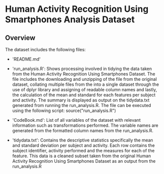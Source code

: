 
# Human Activity Recognition Using Smartphones Analysis Dataset

## Overview

The dataset includes the following files:

- 'README.md'

- 'run_analysis.R': Shows processing involved in tidying the data taken from the Human Activity Recognition Using Smartphones Dataset.
                    The file includes the downloading and unzipping of the file from the original dataset, collating multiple files from 
                    the into a single dataset through the use of dplyr library and assigning of readable column names and lastly, the
                    calculation of the mean and standard for each features per subject and activity. The summary is displayed as output on
                    the tidydata.txt generated from running the run_analysis.R. The file can be executed using the following script: 
                    source("run_analysis.R")

- 'CodeBook.md':  List of all variables of the dataset with relevant information such as transformations performed. The variable names are generated from the formatted column names from the run_analysis.R.
- 'tidydata.txt': Contains the descriptive statistics specifically the mean and standard deviation per subject and activity. Each row                       contains the subject identifier, activity performed and the measures for each of the feature. This data is a cleaned      subset taken from the original Human Activity Recognition Using Smartphones Dataset as an output from the run_analysis.R     

